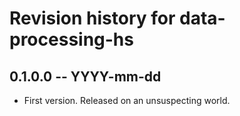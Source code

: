 # Revision history for data-processing-hs

## 0.1.0.0 -- YYYY-mm-dd

* First version. Released on an unsuspecting world.
